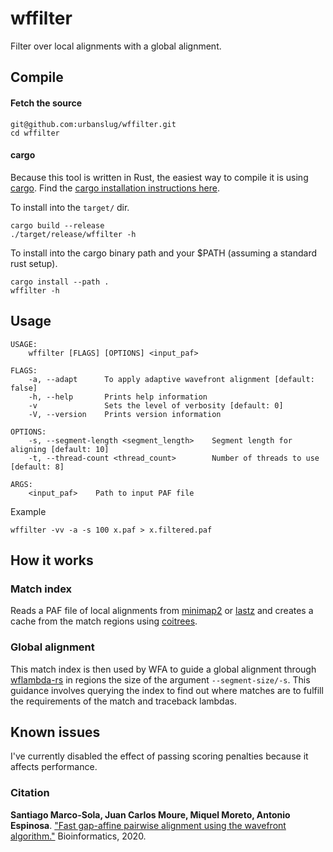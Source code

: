 # wffilter

Filter over local alignments with a global alignment.

## Compile

#### Fetch the source
```
git@github.com:urbanslug/wffilter.git
cd wffilter
```
#### cargo
Because this tool is written in Rust, the easiest way to compile it is using
[cargo](https://doc.rust-lang.org/cargo/index.html).
Find the [cargo installation instructions here](https://doc.rust-lang.org/cargo/getting-started/installation.html).

To install into the `target/` dir.
```
cargo build --release
./target/release/wffilter -h
```

To install into the cargo binary path and your $PATH (assuming a standard rust setup).
```
cargo install --path .
wffilter -h
```

## Usage

```
USAGE:
    wffilter [FLAGS] [OPTIONS] <input_paf>

FLAGS:
    -a, --adapt      To apply adaptive wavefront alignment [default: false]
    -h, --help       Prints help information
    -v               Sets the level of verbosity [default: 0]
    -V, --version    Prints version information

OPTIONS:
    -s, --segment-length <segment_length>    Segment length for aligning [default: 10]
    -t, --thread-count <thread_count>        Number of threads to use [default: 8]

ARGS:
    <input_paf>    Path to input PAF file
```

Example
```
wffilter -vv -a -s 100 x.paf > x.filtered.paf 
```

## How it works

### Match index

Reads a PAF file of local alignments from
[minimap2](https://github.com/lh3/minimap2) or
[lastz](https://github.com/lastz/lastz) and creates a cache from the match
regions using [coitrees](https://docs.rs/coitrees/0.2.1/coitrees/index.html).

### Global alignment
This match index is then used by WFA to guide a global alignment through
[wflambda-rs](https://github.com/urbanslug/wflambda-rs) in regions the size of
the argument `--segment-size/-s`.
This guidance involves querying the index to find out where matches are to
fulfill the requirements of the match and traceback lambdas.

## Known issues
I've currently disabled the effect of passing scoring penalties because it
affects performance.



### Citation

**Santiago Marco-Sola, Juan Carlos Moure, Miquel Moreto, Antonio Espinosa**. ["Fast gap-affine pairwise alignment using the wavefront algorithm."](https://doi.org/10.1093/bioinformatics/btaa777) Bioinformatics, 2020.

